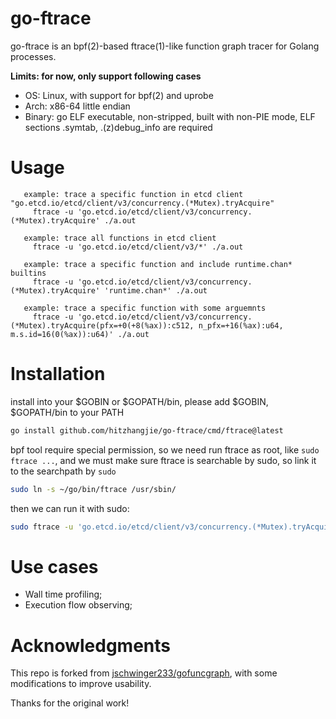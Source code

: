 # go-ftrace

go-ftrace is an bpf(2)-based ftrace(1)-like function graph tracer for Golang processes.

**Limits: for now, only support following cases**
- OS: Linux, with support for bpf(2) and uprobe
- Arch: x86-64 little endian
- Binary: go ELF executable, non-stripped, built with non-PIE mode,
          ELF sections .symtab, .(z)debug_info are required

# Usage

```
   example: trace a specific function in etcd client "go.etcd.io/etcd/client/v3/concurrency.(*Mutex).tryAcquire"
     ftrace -u 'go.etcd.io/etcd/client/v3/concurrency.(*Mutex).tryAcquire' ./a.out

   example: trace all functions in etcd client
     ftrace -u 'go.etcd.io/etcd/client/v3/*' ./a.out

   example: trace a specific function and include runtime.chan* builtins
     ftrace -u 'go.etcd.io/etcd/client/v3/concurrency.(*Mutex).tryAcquire' 'runtime.chan*' ./a.out

   example: trace a specific function with some arguemnts
     ftrace -u 'go.etcd.io/etcd/client/v3/concurrency.(*Mutex).tryAcquire(pfx=+0(+8(%ax)):c512, n_pfx=+16(%ax):u64, m.s.id=16(0(%ax)):u64)' ./a.out
```

# Installation

install into your $GOBIN or $GOPATH/bin, please add $GOBIN, $GOPATH/bin to your PATH

```bash
go install github.com/hitzhangjie/go-ftrace/cmd/ftrace@latest
```

bpf tool require special permission, so we need run ftrace as root, like `sudo ftrace ...`,
and we must make sure ftrace is searchable by sudo, so link it to the searchpath by `sudo`

```bash
sudo ln -s ~/go/bin/ftrace /usr/sbin/
```

then we can run it with sudo:

```bash
sudo ftrace -u 'go.etcd.io/etcd/client/v3/concurrency.(*Mutex).tryAcquire' ./a.out
```

# Use cases

- Wall time profiling;
- Execution flow observing;

# Acknowledgments

This repo is forked from [jschwinger233/gofuncgraph](https://github.com/jschwinger233/gofuncgraph), with some modifications to improve usability. 

Thanks for the original work!
